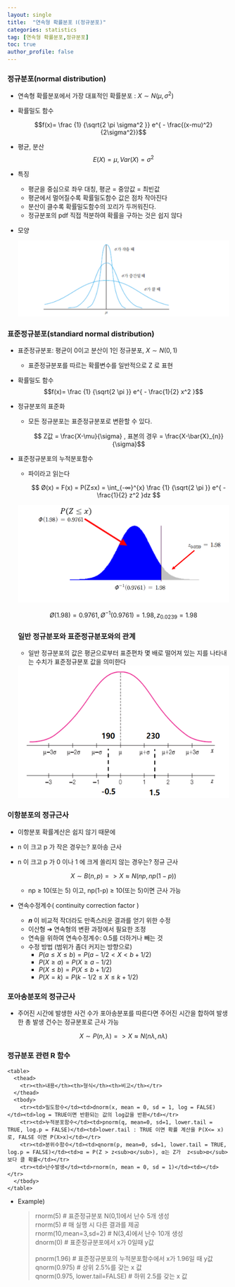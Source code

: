 ```yaml
---
layout: single
title:  "연속형 확률분포 Ⅰ(정규분포)"
categories: statistics
tag: [연속형 확률분포,정규분포]
toc: true
author_profile: false
---
```


### 정규분포(normal distribution)

* 연속형 확률분포에서 가장 대표적인 확률분포 : $X \sim N(\mu,\sigma^2)$
* 확률밀도 함수

  $$f(x)= \frac {1} {\sqrt{2 \pi \sigma^2 }} e^{ - \frac{(x-mu)^2}{2\sigma^2}}$$

* 평균, 분산
  $$E(X)= \mu, Var(X)= \sigma^2 $$

* 특징
  * 평균을 중심으로 좌우 대칭, 평균 = 중앙값 = 최빈값
  * 평균에서 멀어질수록 확률밀도함수 값은 점차 작아진다
  * 분산이 클수록 확률밀도함수의 꼬리가 두꺼워진다.
  * 정규분포의 pdf 직접 적분하여 확률을 구하는 것은 쉽지 않다

* 모양
    <center><img src="../../images/2022-03-18-normalDist/pic-1.png" /></center>  

### 표준정규분포(standiard normal distribution)

* 표준정규분포: 평균이 0이고 분산이 1인 정규분포, $X \sim N(0,1)$
  * 표준정규분포를 따르는 확률변수를 일반적으로 Z 로 표현

* 확률밀도 함수
  $$f(x)= \frac {1} {\sqrt{2 \pi }} e^{ - \frac{1}{2} x^2 }$$

* 정규분포의 표준화
  * 모든 정규분포는 표준정규분포로 변환할 수 있다.

    $$ Z값 = \frac{X-\mu}{\sigma} , 표본의 경우 = \frac{X-\bar{X}_{n}}{\sigma}$$

* 표준정규분포의 누적분포함수
  * 파이라고 읽는다
  
    $$ Ø(x) = F(x) = P(Z≤x) = \int_{-∞}^{x} \frac {1} {\sqrt{2 \pi }} e^{ - \frac{1}{2} z^2 }dz $$  

  <center><img src="../../images/2022-03-18-normalDist/pic-2.png" /></center>

  $$Ø(1.98) = 0.9761, Ø^{-1}(0.9761) = 1.98, z_{0.0239} = 1.98$$

  ### 일반 정규분포와 표준정규분포와의 관계
  * 일반 정규분포의 값은 평균으로부터 표준편차 몇 배로 떨어져 있는 지를 나타내는 수치가 표준정규분포 값을 의미한다
  
  <center><img src="../../images/2022-03-18-normalDist/pic-3.png" /></center>


### 이항분포의 정규근사

* 이항분포 확률계산은 쉽지 않기 때문에
* n 이 크고 p 가 작은 경우는? 포아송 근사
* n 이 크고 p 가 0 이나 1 에 크게 쏠리지 않는 경우는? 정규 근사
  
    $$ X \sim B(n,p) => X \approx  N(np,np(1-p))$$

    * np ≥ 10(또는 5) 이고, np(1-p) ≥ 10(또는 5)이면 근사 가능

* 연속수정계수( continuity correction factor )
  
  * 𝒏 이 비교적 작더라도 만족스러운 결과를 얻기 위한 수정
  * 이산형 ➔ 연속형의 변환 과정에서 필요한 조정
  * 연속을 위하여 연속수정계수: 0.5를 더하거나 빼는 것
  * 수정 방법 (범위가 좀더 커지는 방향으로)
    * $P(a≤X≤b) = P(a-1/2<X<b+1/2)$
    * $P(X≥a) = P(X≥a-1/2)$
    * $P(X≤b) = P(X≤b+1/2)$
    * $P(X=k) = P(k-1/2≤X≤k+1/2)$

### 포아송분포의 정규근사
* 주어진 시간에 발생한 사건 수가 포아송분포를 따른다면 주어진 시간을 합하여 발생한 총 발생 건수는 정규분포로 근사 가능

    $$ X \sim P(n,\lambda) => X \approx  N(n\lambda,n\lambda)$$


### 정규분포 관련 R 함수

    <table>
      <thead>
        <tr><th>내용</th><th>형식</th><th>비고</th></tr>
      </thead>
      <tbody>
        <tr><td>밀도함수</td><td>dnorm(x, mean = 0, sd = 1, log = FALSE)</td><td>log = TRUE이면 반환되는 값의 log값을 반환</td></tr>    
        <tr><td>누적분포함수</td><td>pnorm(q, mean=0, sd=1, lower.tail = TRUE, log.p = FALSE)</td><td>lower.tail : TRUE 이면 확률 계산을 P(X<= x)로, FALSE 이면 P(X>x)</td></tr>    
        <tr><td>분위수함수</td><td>qnorm(p, mean=0, sd=1, lower.tail = TRUE, log.p = FALSE)</td><td>α = P(Z > z<sub>α</sub>), α는 Z가  z<sub>α</sub> 보다 클 확률</td></tr>    
        <tr><td>난수발생</td><td>rnorm(n, mean = 0, sd = 1)</td><td></td></tr>
      </tbody>
    </table>

* Example)
  
  > rnorm(5) # 표준정규분포 N(0,1)에서 난수 5개 생성<br>
  > rnorm(5) # 매 실행 시 다른 결과를 제공<br>
  > rnorm(10,mean=3,sd=2) # N(3,4)에서 난수 10개 생성<br>
  > dnorm(0) # 표준정규분포에서 x가 0일때 y값<br>  
  > pnorm(1.96) # 표준정규분포의 누적분포함수에서 x가 1.96일 때 y값<br>
  > qnorm(0.975) # 상위 2.5%를 갖는 x 값<br>
  > qnorm(0.975, lower.tail=FALSE) # 하위 2.5를 갖는 x 값<br>
